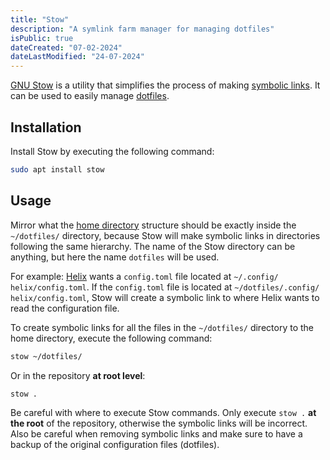 ```yaml
---
title: "Stow"
description: "A symlink farm manager for managing dotfiles"
isPublic: true
dateCreated: "07-02-2024"
dateLastModified: "24-07-2024"
---
```


[GNU Stow](https://www.gnu.org/software/stow/) is a utility that simplifies
the process of making [symbolic links](symbolic-link). It can be used to easily
manage [dotfiles](dotfiles).

## Installation
Install Stow by executing the following command:

```sh
sudo apt install stow
```

## Usage
Mirror what the [home directory](home-directory) structure should be exactly
inside the `~/dotfiles/` directory, because Stow will make symbolic links in
directories following the same hierarchy. The name of the Stow directory can be
anything, but here the name `dotfiles` will be used.

For example: [Helix](helix) wants a `config.toml` file located at `~/.config/
helix/config.toml`. If the `config.toml` file is located at `~/dotfiles/.config/
helix/config.toml`, Stow will create a symbolic link to where Helix wants to
read the configuration file.

To create symbolic links for all the files in the `~/dotfiles/` directory to the
home directory, execute the following command:

```sh
stow ~/dotfiles/
```

Or in the repository **at root level**:

```sh
stow .
```

Be careful with where to execute Stow commands. Only execute `stow .` **at the
root** of the repository, otherwise the symbolic links will be incorrect. Also
be careful when removing symbolic links and make sure to have a backup of the
original configuration files (dotfiles).
